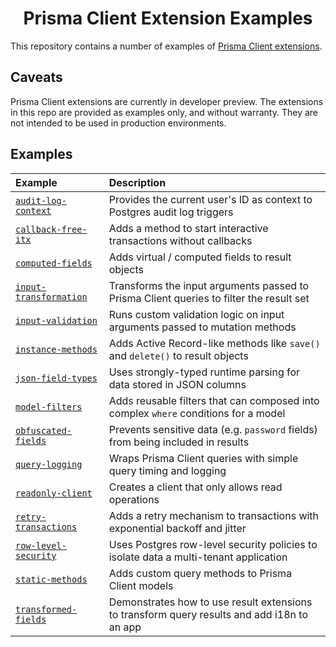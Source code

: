 <div align="center">
  <h1>Prisma Client Extension Examples</h1>
</div>

This repository contains a number of examples of [Prisma Client extensions](https://www.prisma.io/docs/concepts/components/prisma-client/client-extensions).

## Caveats

Prisma Client extensions are currently in developer preview. The extensions in this repo are provided as examples only, and without warranty. They are not
intended to be used in production environments.

## Examples

| Example                                                 | Description                                                                                 |
| :------------------------------------------------------ | :------------------------------------------------------------------------------------------ |
| [`audit-log-context`](examples/audit-log-context)       | Provides the current user's ID as context to Postgres audit log triggers                    |
| [`callback-free-itx`](examples/callback-free-itx)       | Adds a method to start interactive transactions without callbacks                           |
| [`computed-fields`](examples/computed-fields)           | Adds virtual / computed fields to result objects                                            |
| [`input-transformation`](examples/input-transformation) | Transforms the input arguments passed to Prisma Client queries to filter the result set     |
| [`input-validation`](examples/input-validation)         | Runs custom validation logic on input arguments passed to mutation methods                  |
| [`instance-methods`](examples/instance-methods)         | Adds Active Record-like methods like `save()` and `delete()` to result objects              |
| [`json-field-types`](examples/json-field-types)         | Uses strongly-typed runtime parsing for data stored in JSON columns                         |
| [`model-filters`](examples/model-filters)               | Adds reusable filters that can composed into complex `where` conditions for a model         |
| [`obfuscated-fields`](examples/obfuscated-fields)       | Prevents sensitive data (e.g. `password` fields) from being included in results             |
| [`query-logging`](examples/query-logging)               | Wraps Prisma Client queries with simple query timing and logging                            |
| [`readonly-client`](examples/readonly-client)           | Creates a client that only allows read operations                                           |
| [`retry-transactions`](examples/retry-transactions)     | Adds a retry mechanism to transactions with exponential backoff and jitter                  |
| [`row-level-security`](examples/row-level-security)     | Uses Postgres row-level security policies to isolate data a multi-tenant application        |
| [`static-methods`](examples/static-methods)             | Adds custom query methods to Prisma Client models                                           |
| [`transformed-fields`](examples/transformed-fields)     | Demonstrates how to use result extensions to transform query results and add i18n to an app |
